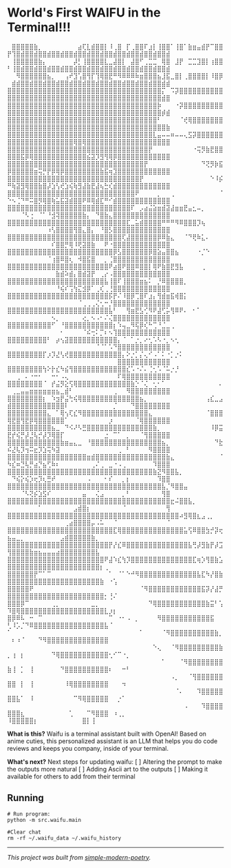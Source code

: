 # World's First WAIFU in the Terminal!!!

⠀⣿⣿⣿⣿⣿⣷⡀⠀⠀⠀⠀⠀⠀⠀⠀⣴⢏⣇⣾⣿⣿⡇⠸⢀⣿⠀⡏⢀⣿⣿⠏⣰⡇⢸⣿⣿⠁⢸⣿⠁⣷⣶⣤⣾⡟⠉⣿⣿⡟⢹⣿⣾⣿⣿⣾⣿⣿⣾⣿⣿⣾⣿⣿⣾⣿⣿⣾⣿⣿⣾⣿⣿⣾⣿⣿⣾⣿⣿⣾⣿⣿⣾⣿⣿⣾⠀⠀⠀⠀⠀⠀
⠀⢸⣿⣿⣿⣿⣿⣷⡄⠀⠀⠀⠀⠀⠀⡼⡃⢸⣿⣿⣿⣿⣇⣀⣼⣿⡇⠀⣼⣿⠋⢀⣉⣉⠀⢿⣿⠀⣸⡟⠀⣉⣉⣹⣿⡇⢰⣿⣿⠃⢸⣿⣾⣿⣿⣾⣿⣿⣾⣿⣿⣾⣿⣿⣾⣿⣿⣾⣿⣿⣾⣿⣿⣾⣿⣿⣾⣿⣿⣾⣿⣿⣾⣿⣿⣾⠀⠀⠀⠀⠀
⠀⠀⠻⣿⣿⣿⣿⣿⣿⣦⡀⠀⠀⢠⠞⣹⢡⣿⢻⡏⢹⢿⣿⣟⠛⠻⠿⠿⠿⠷⣶⣿⣿⣿⣦⣸⣯⣀⣿⡇⢀⣿⣿⣿⣿⡇⠸⣿⡿⠀⣾⣾⣿⣿⣾⣿⣿⣾⣿⣿⣾⣿⣿⣾⣿⣿⣾⣿⣿⣾⣿⣿⣾⣿⣿⣾⣿⣿⣾⣿⣿⣾⣿⣿⣾⣾⠀⠀⠀⠀
⣿⣿⣿⣿⣿⣿⣿⣿⣿⣿⣿⣿⣿⣿⣿⣿⣿⣿⣿⣿⣿⣿⣿⣿⣿⣿⣿⣿⣿⣿⣿⣿⣿⣿⣿⡍⠀⠩⡽⣿⣿⣿⣿⣿⣿⣿⣿⣿⣿⣿⣿⣿⣿⣿⣿⣿⣿⣿⣿⣿⣿⣿⣿⣿⣿⣿⣿⣿⣿⣿⣿⣿⣿⣿⣿⣿⣿⣿⣿⣿⣿⣿⣿⣿⣾⣿⠀
⣿⣿⣿⣿⣿⣿⣿⣿⣿⣿⣿⣿⣿⣿⣿⣿⣿⣿⣿⣿⣿⣿⣿⣿⣿⣿⣿⣿⣿⣿⣿⣿⣿⣿⡷⠀⠀⠀⠐⡽⣿⣿⣿⣿⣿⣿⣿⣿⣿⣿⣿⣿⣿⣿⣿⣿⣿⣿⣿⣿⣿⣿⣿⣿⣿⣿⣿⣿⣿⣿⣿⣿⣿⣿⣿⣿⣿⣿⣿⣿⣿⣿⣿⣿⡾⣾
⣿⣿⣿⣿⣿⣿⣿⣿⣿⣿⣿⣿⣿⣿⣿⣿⣿⣿⣿⣿⣿⣿⣿⣿⣿⣿⣿⣿⣿⣿⣿⣿⣿⣿⠃⠀⠀⠀⠀⠈⢞⢿⣿⣿⣿⣿⣿⣿⣿⣿⣿⣿⣿⣿⣿⣿⣿⣿⣿⣿⣿⣿⣿⣿⣿⣿⣿⣿⣿⣿⣿⣿⣿⣿⣿⣿⣿⣿⣿⣿⣿⣿⣿⣿⣿⣷
⣿⣿⣿⣿⣿⣿⣿⣿⣿⣿⣿⣿⣿⣿⣿⣿⣿⣿⣿⣿⣿⣿⣿⣿⣿⣿⣿⣿⣿⣿⣿⣿⣿⣇⣤⠤⠤⠶⠤⠤⢄⣫⡽⣿⣿⣿⣿⣿⣿⣿⣿⣿⣿⣿⣿⣿⣿⣿⣿⣿⣿⣿⣿⣿⢿⣿⢿⣿⣿⣿⣿⣿⣿⣿⣿⣿⣿⣿⣿⣿⣿⣿⣿⣿⣿⣿
⣿⣿⣿⣿⣿⣿⣿⣿⣿⣿⣿⣿⣿⣿⣿⣿⣿⣿⣿⣿⣿⣿⣿⣿⣿⣿⣿⣿⣿⣿⣿⣿⡟⠀⠀⠀⠀⠀⠀⠀⠀⠀⠐⢭⡻⣷⣟⣿⣿⣿⣿⣿⣯⡿⢿⣿⣿⣿⣿⣿⣿⣿⣿⣿⣿⣿⣿⣮⣽⡹⣻⢻⢿⡿⣿⣿⣿⣿⣿⣿⣿⣿⣿⣿⣿⣿
⣿⣿⣿⣿⣿⣿⣿⣿⣿⣿⣿⣿⣿⣿⣿⣿⣿⣿⣿⣿⣿⣿⣿⣿⣿⣿⣿⣿⣿⣿⣿⡟⠀⠀⠀⠀⠀⠀⠀⠀⠀⠀⠀⠀⠙⢝⡻⡷⣯⡿⣿⣿⣿⣿⣿⣶⢭⡛⡟⡿⢿⡿⣿⣿⣿⣿⣿⣿⣿⣿⣷⣯⢶⣹⣿⣿⣿⣿⣿⣿⣿⣿⣿⣿⣿⣿
⣿⣿⣿⣿⣿⣿⣿⣿⣿⣿⣿⣿⣿⣿⣿⣿⣿⣿⣿⣿⣿⣿⣿⣿⣿⣿⣿⣿⣿⣿⡟⠀⠀⠀⠀⠀⠀⠀⠀⠀⠀⠀⠀⠀⠀⠀⠑⠸⡮⠛⢷⣽⣻⢿⣿⣿⣷⣿⡼⣱⢣⢞⣱⢮⢷⣻⣼⣷⣟⣼⢦⣓⢎⣾⣿⣿⣿⣿⣿⣿⣿⣿⣿⣿⣿⣿
⣿⣿⣿⣿⣿⣿⣿⣿⣿⣿⣿⣿⣿⣿⣿⣿⣿⣿⣿⣿⣿⣿⣿⣿⣿⣿⣿⣿⣿⠟⠀⠀⠀⠀⡀⠀⠀⢀⠀⠀⠀⠀⠀⠀⠀⠀⠀⠀⠈⠑⠢⢈⠙⠛⠭⣿⡻⢿⣿⢷⣥⣯⣽⣾⣿⣿⠟⠿⢿⣾⣏⠛⠊⣾⣿⣿⣿⣿⣿⣿⣿⣿⣿⣿⣿⣿
⣿⣿⣿⣿⣿⣿⣿⣿⣿⣿⣿⣿⣿⣿⣿⣿⣿⣿⣿⣿⣿⣿⣿⣿⣿⣿⣿⣿⠏⠀⡠⣴⣬⣵⣶⣾⣽⣼⣶⣶⣟⣤⣂⠤⡀⠀⠀⠀⠀⠀⠀⠀⠈⠣⢐⠀⠈⠁⠘⣺⢽⣿⣿⣿⣿⣿⣷⡄⠀⠙⣿⣷⣄⣿⣿⣿⣿⣿⣿⣿⣿⣿⣿⣿⣿⣿
⣿⣿⣿⣿⣿⣿⣿⣿⣿⣿⣿⣿⣿⣿⣿⣿⣿⣿⣿⣿⣿⣿⣿⣿⣿⣿⣿⣏⣀⣥⣾⣿⣿⣿⣿⠛⠛⠛⠻⠿⣿⣿⣿⡹⢦⠀⠀⠀⠀⠀⠀⠀⠀⠀⠀⠀⠀⠀⠰⢣⣿⣿⣿⣿⢻⣿⣄⣿⡄⠀⠘⣿⡣⣿⣿⣿⣿⣿⣿⣿⣿⣿⣿⣿⣿⣿
⣿⣿⣿⣿⣿⣿⣿⣿⣿⣿⣿⣿⣿⣿⣿⣿⣿⣿⣿⣿⣿⣿⣿⣿⣿⣿⢏⣼⣿⣿⣿⣿⣿⣿⡿⠿⣷⣄⠀⠀⠈⠙⢟⠷⣅⠄⠀⠀⠀⠀⠀⠀⠀⠀⠀⠀⠀⠀⠀⠎⣿⣿⡛⢿⠸⢟⣽⣿⣷⠀⠀⠟⠐⣿⣿⣿⣿⣿⣿⣿⣿⣿⣿⣿⣿⣿
⣿⣿⣿⣿⣿⣿⣿⣿⣿⣿⣿⣿⣿⣿⣿⣿⣿⣿⣿⣿⣿⣿⣿⣿⡿⣣⣿⣿⣿⣿⣿⣿⡿⣿⣵⣤⣿⣿⣦⠀⠀⠀⠀⠐⡈⠑⠀⠀⠀⠀⠀⠀⠀⠀⠀⠀⠀⠀⠈⢰⣿⠿⣿⢆⠀⠺⣿⣯⣿⠀⠀⡀⢈⣿⣿⣿⣿⣿⣿⣿⣿⣿⣿⣿⣿⣿
⣿⣿⣿⣿⣿⣿⣿⣿⣿⣿⣿⣿⣿⣿⣿⣿⣿⣿⣿⣿⣿⣿⣿⠟⣴⣿⠟⣿⣿⠿⣿⣿⡇⢿⠟⣷⣿⣟⣻⣧⠀⠀⠀⠀⢀⠀⠀⠀⠀⠀⠀⠀⠀⠀⠀⠀⠀⠀⠀⠀⣷⣾⠵⣾⡄⣿⣾⣽⡟⠀⢀⡔⠠⣿⣿⣿⣿⣿⣿⣿⣿⣿⣿⣿⣿⣿
⣿⣿⣿⣿⣿⣿⣿⣿⣿⣿⣿⣿⣿⣿⣿⣿⣿⣿⣿⣿⣿⣿⣧⢸⣿⠏⢸⣿⣿⣿⣶⣦⠅⠀⡘⠿⣿⣿⣿⣿⡀⠀⠀⠀⠀⠀⠀⠀⠀⠀⠀⠀⠀⠀⠀⠀⠀⠀⠀⠀⠘⢮⠎⢩⢳⣍⣺⡿⠁⢀⢎⢀⢘⣿⣿⣿⣿⣿⣿⣿⣿⣿⣿⣿⣿⣿
⣿⣿⣿⣿⣿⣿⣿⣿⣿⣿⣿⣿⣿⣿⣿⣿⣿⣿⣿⣿⣿⣿⣿⡯⡟⠌⠸⣿⡿⢉⣿⠏⣰⡄⢻⣾⣶⣯⢾⣿⡅⠀⠀⠀⠀⠀⠀⠀⠀⠀⠀⠀⠀⠀⠀⠀⠀⠀⠀⠀⠀⠀⠀⠀⠀⠈⢀⢀⢀⢌⢂⠒⡘⣿⣿⣿⣿⣿⣿⣿⣿⣿⣿⣿⣿⣿
⣿⣿⣿⣿⣿⣿⣿⣿⣿⣿⣿⣿⣿⣿⣿⣿⣿⣿⣿⣿⣿⣿⣿⣧⠃⠀⠀⢻⣶⣟⣣⢊⠻⠟⣼⢋⡥⢻⠿⠟⠄⠀⠂⠁⠀⠀⠀⠀⠀⠀⠀⠀⠀⠀⠀⠀⠀⠀⠀⠢⡀⠀⠀⠀⠀⠀⢔⡀⠢⠠⠂⠌⢌⣿⣿⣿⣿⣿⣿⣿⣿⣿⣿⣿⣿⣿
⣿⣿⣿⣿⣿⣿⣿⣿⣿⣿⠋⠀⠘⣿⣿⣿⣿⣿⣿⣿⣿⣿⣿⣿⡆⠱⢤⣀⠻⢯⡿⢎⠓⢉⠘⣈⣀⢀⠀⠀⠀⠀⠀⠀⠀⠀⠀⠀⠀⠀⠀⠀⠀⠀⠀⠀⠀⠀⠀⠀⠀⠂⠀⠀⠀⠀⠈⠮⢒⠅⡉⠆⠢⢹⣿⣿⣿⣿⣿⣿⣿⣿⣿⣿⣿⣿
⣿⣿⣿⣿⣿⣿⣿⣿⣿⠃⠀⡴⢢⣽⣿⣿⣿⣿⣿⣿⣿⣿⣿⣿⣿⡄⠈⠀⠁⡐⡀⠔⢂⠡⠣⠐⡀⠢⢂⠀⠀⠀⠀⠀⠀⠀⠀⠀⠀⠀⠀⠀⠀⠀⠀⠀⠀⠀⠀⠀⠀⠀⠀⠀⠀⠀⠀⠀⠀⠈⠈⠁⠡⠙⣿⣿⣿⣿⣿⣿⣿⣿⣿⣿⣿⣿
⣿⣿⣿⣿⣿⣿⣿⣿⡏⡰⡹⣜⢣⢞⣿⣿⣿⣿⣿⣿⣿⣿⣿⣿⣿⣿⡄⠕⡐⡁⡌⢄⠊⠠⠁⠅⠐⡁⡐⠅⠀⠀⠀⠀⠀⠀⠀⠀⠀⠀⠀⠀⠀⠀⠀⠀⠀⠀⠀⠀⠀⠀⠀⠀⠀⠀⠀⠀⠀⠀⠀⠀⠀⠀⣿⣿⣿⣿⣿⣿⣿⣿⣿⣿⣿⣿
⣿⣿⣿⣿⣿⣿⣿⣿⢳⠕⡗⣎⠳⣮⢻⣿⣿⣿⣿⣿⣿⣿⣿⣿⣿⣿⣿⣎⠡⠐⠌⠄⢈⢂⠡⠈⠥⡐⡘⠀⠀⠀⠀⠀⠀⠀⠀⠀⠀⠀⠀⢀⠀⠄⠐⠒⠂⠀⠀⠒⠂⠠⢄⠀⠀⠀⠀⠀⠀⠀⠀⠀⠀⠀⠏⢿⣿⣿⣿⣿⣿⣿⣿⣿⣿⣿
⣿⣿⣿⣿⣿⣿⣿⣿⠈⠀⡞⣬⡻⣕⢫⢿⣿⣿⣿⣿⣿⣿⣿⣿⣿⣿⣿⣿⣷⡑⠈⢌⠀⢂⠂⠁⠀⠀⠀⠀⠀⠀⠀⠀⠀⠀⠀⠀⠄⠀⢀⣀⣤⣤⣶⣶⣶⣶⣶⣶⣦⣀⣾⠃⠀⠀⠀⠀⠀⠀⠀⠀⠀⢀⠀⠀⠻⣿⣿⣿⣿⣿⣿⣿⣿⣿
⣿⣿⣿⣿⣿⣿⣿⣿⡆⠀⠱⣲⡟⣬⢓⢮⢿⣿⣿⣿⣿⣿⣿⣿⣿⣿⣿⣿⣿⣿⣦⡀⠀⠀⠀⠀⠀⠀⠀⠀⠀⠀⠀⠀⠀⢠⣎⣀⣠⣾⣿⣿⣿⣿⣿⣿⣿⣿⣿⣿⣿⣿⠇⠀⠀⠀⠀⠀⠀⠀⠀⠀⠀⡈⠀⠀⠀⠙⣿⣿⣿⣿⣿⣿⣿⣿
⣿⣿⣿⣿⣿⣿⣿⣿⣿⣄⠀⠁⢿⢢⢏⣎⠻⣿⣿⣿⣿⣿⣿⣿⣿⣿⣿⣿⣿⣿⣿⣿⣄⠀⠀⠀⠀⠀⠀⠀⠀⠀⠀⠀⠀⠈⣿⣿⣿⢿⣟⣿⢻⣟⡿⢿⣿⣿⣿⣿⣿⣿⠁⠀⠀⠀⠀⠀⠀⠀⠀⠀⡰⠀⠀⠀⠀⠀⠈⢿⣿⣿⣿⣿⣿⣿
⣿⣿⣿⣿⣿⣿⣿⣿⣿⣿⣦⣀⠀⠙⠪⠜⠣⣛⣿⣿⣿⣿⣿⣿⣿⣿⣿⣿⣿⣿⣿⣿⣿⣷⡀⠀⠀⠀⠀⠀⠀⠀⠀⠀⠀⠀⠸⡿⣭⣟⡞⢮⡛⡼⣘⢧⡚⡼⡹⢿⣿⡏⠀⠀⠀⠀⠀⠀⠀⠀⠀⣐⠀⠉⠁⠀⡀⠀⠀⠈⢻⣿⣿⣿⣿⣿
⣿⣿⣿⣿⣿⣿⣿⣿⣿⣿⣿⣿⣷⣶⣤⣄⣀⠀⠘⣿⣿⣿⣿⣿⣿⣿⣿⣿⣿⣿⣿⣿⣿⣿⣿⣦⡀⠀⠀⠀⠀⠀⠀⠀⠀⠀⠀⠙⣗⠮⣜⢧⡹⢲⠭⣖⡹⣱⢭⠳⣽⠀⠀⠀⠀⠀⠀⠀⠀⠀⠀⠀⠀⠀⢀⠀⠃⠀⠀⠀⠀⠻⣿⣿⣿⣿
⣿⣿⣿⣿⣿⣿⣿⣿⣿⣿⣿⣿⣿⣿⣿⣿⣿⣿⣶⣾⣿⣿⣿⣿⣿⣿⣿⣿⣿⣿⣿⣿⣿⣿⣿⣿⣷⣄⠀⠀⠀⠀⠀⠀⠀⠀⠀⠀⠈⠳⣎⠶⣙⢧⡛⣴⡙⣦⢋⠷⠆⠀⠀⠀⠀⠀⠀⠀⢀⠌⢀⠀⣀⠐⠠⢀⠀⠀⠀⠀⠀⠀⠹⣿⣿⣿
⣿⣿⣿⣿⣿⣿⣿⣿⣿⣿⣿⣿⣿⣿⣿⣿⣿⣿⣿⣿⣿⣿⣿⣿⣿⣿⣿⣿⣿⣿⣿⣿⣿⣷⣝⠻⣿⣿⣧⡀⠀⠀⠀⠀⠀⠀⠀⠀⠀⠀⠙⢮⡕⢮⡱⢖⡹⢆⣛⠞⠀⠀⠀⠀⠀⠀⠀⠠⠀⠀⠀⠂⠎⠀⠀⡀⡆⠀⠀⠀⠀⠀⠀⠹⣿⣿
⣿⣿⣿⣿⣿⣿⣿⣿⣿⣿⣿⣿⣿⣿⣿⣿⣿⣿⣿⣿⣿⣿⣿⣿⣿⣿⣿⣿⣿⣿⣿⣿⣿⣿⣿⣧⡈⠻⣿⣿⣤⠀⠀⠀⠀⠀⠀⠀⠀⠀⠀⠀⠈⠣⢝⡮⣱⣫⠎⠀⠀⠀⠀⠀⠀⠀⣤⠀⠀⢌⣠⠀⠀⠀⠀⡀⠃⠀⠀⠀⠀⠀⠀⠀⢻⣿
⣿⣿⣿⣿⣿⣿⣿⣿⣿⣿⣿⣿⣿⣿⣿⣿⣿⣿⣿⣿⣿⣿⣿⣿⣿⣿⣿⣿⣿⣿⣿⣿⣿⣿⣿⣿⣿⣖⠬⣿⣿⣧⡀⠀⠀⠀⠀⠀⠀⠀⠀⠀⠀⠀⠀⠀⠁⠀⠀⠀⠀⠀⠀⠀⣠⣾⣿⡆⠀⠀⠀⠀⠀⠀⠀⠈⠀⠀⠀⠀⠀⠀⠀⠀⠀⢻
⣿⣿⣿⣿⣿⣿⣿⣿⣿⣿⣿⣿⣿⣿⣿⣿⣿⣿⣿⣿⣿⣿⣿⣿⣿⣿⣿⣿⣿⣿⣿⣿⣿⣿⣿⣿⣿⣿⣿⠴⣻⢿⣿⣆⣠⢀⡀⠀⠀⠀⠀⠀⠀⠀⠀⠀⠀⠀⠀⠀⠀⠀⢀⣴⣿⣿⣿⣿⡤⠠⠥⠀⠀⠈⠀⠀⠀⠀⠀⠀⠀⠀⠀⠀⠀⠈
⣿⣿⣿⣿⣿⣿⣿⣿⣿⣿⣿⣿⣿⣿⣿⣿⣿⣿⣿⣿⣿⣿⣿⣿⣏⢿⣿⣿⣿⣿⣿⣿⣿⣿⣿⣿⣿⣿⣿⣿⣥⢫⠿⣿⣿⣳⡚⡽⢖⣦⣤⣀⡀⠀⠀⠀⠀⠀⠀⠀⠀⣠⣾⣿⣿⣿⣿⣿⣷⡀⠀⠀⠀⠀⠀⠀⠀⠀⠀⠀⠀⠀⠀⠀⠀⠀
⣿⣿⣿⣿⣿⣿⣿⣿⣿⣿⣿⣿⣿⣿⣿⣿⣿⣿⣿⣿⣿⣿⣿⡟⡜⣎⠿⣿⣿⣿⣿⣿⣿⣿⣿⣿⣿⣿⣿⣿⣿⣧⢛⡼⣻⣷⡟⡼⣩⢻⣿⣿⣿⣿⣷⣶⣦⣤⣤⣤⣴⣿⣿⣿⣿⣿⣿⣿⣿⣧⠀⠀⠀⠀⠀⠀⠀⠀⠀⠀⠀⠀⠀⠀⠀⠀
⣿⣿⣿⣿⣿⣿⣿⣿⣿⣿⣿⣿⣿⣿⣿⣿⣿⣿⣿⣿⣿⣿⠟⣼⠱⣎⢳⡹⣿⣿⣿⣿⣿⣿⣿⣿⣿⣿⣿⣿⣿⣿⣏⢶⡱⢻⣿⣷⣡⣿⣿⣿⣿⣿⣿⣿⣿⣿⣿⣿⣿⣿⣿⣿⣿⣿⣿⣿⣿⣿⡆⢀⠀⠀⠀⠀⠀⠀⠀⠀⠀⠀⠀⠀⠀⠀
⣿⣿⣿⣿⣿⣿⡟⠉⠁⠉⠀⠀⠀⠀⠀⠀⠀⠀⠀⠀⠀⠀⠀⠁⠀⠈⠁⠑⠚⠻⣿⣿⣿⣿⣿⣿⣿⣿⣿⣿⣿⣿⣿⣧⣏⠳⡜⣿⣷⣿⣿⣿⣿⣿⣿⣿⣿⣿⣿⣿⣿⣿⣿⣿⣿⣿⣿⣿⣿⣿⣷⠀⠐⢡⠀⠀⠀⠀⠀⠀⠀⠀⠀⠀⠀⠀
⣿⣿⣿⣿⣿⠟⠀⠀⠀⠀⠀⠀⠀⠀⠀⠀⠀⠀⠀⠀⠀⠀⠀⠀⠀⠀⠀⠀⠀⠀⠈⠻⣿⣿⣿⣿⣿⣿⣿⣿⣿⣿⣿⣿⣯⡽⡜⣼⡛⣿⣿⣿⣿⣿⣿⣿⣿⣿⣿⣿⣿⣿⣿⣿⣿⣿⣿⣿⣿⣿⣿⡂⢘⠌⠀⠀⠀⠀⠀⠀⠀⠀⠀⠀⠀⠀
⣿⣿⣿⡿⠉⠀⠀⠀⠀⠀⢀⡀⠀⠀⠀⠀⠀⠀⠀⣀⡀⠀⠀⠀⠀⠀⠀⠀⠀⠀⠀⠀⠙⢿⣿⣿⣿⣿⣿⣿⣿⣿⣿⣿⣿⣷⣭⠃⢡⠹⣿⢿⣿⣿⣿⣿⣿⣿⣿⣿⣿⣿⣿⣿⣿⣿⣿⣿⣿⣿⣿⣇⡰⡆⠀⠀⠀⠀⠀⠀⠀⠀⠀⠀⠀⠀
⣿⡿⠿⠧⠀⠒⠀⠉⠀⠀⠀⠀⠀⠀⠀⠀⠀⠀⠀⠀⠀⠀⠀⠉⠀⠐⠂⠠⠀⡀⠀⠀⠀⠀⠻⣿⣿⣿⣿⣿⣿⣿⣿⣿⣿⣿⣯⠀⠀⢃⠸⡡⡈⠙⠿⣿⣿⣿⣿⣿⣿⣿⣿⣿⣿⣿⣿⣿⣿⣿⣿⣧⠈⠀⠀⠀⠀⠀⠀⠀⠀⠀⠀⠀⠀⠀
⠁⠀⠀⠀⠀⠀⠀⠀⠀⠀⠀⠀⠀⠀⠀⠀⠀⠀⠀⠀⠀⠀⠀⠀⠀⠀⠀⠀⠀⠀⠁⠀⠀⠀⠀⠈⠻⣿⣿⣿⣿⣿⣿⣿⣿⣿⣿⣷⡀⠀⠆⠰⠈⠀⠀⠀⠙⠻⣿⣿⣿⣿⣿⣿⣿⣿⣿⣿⣿⣿⣿⣿⠀⠀⠀⠀⠀⠀⠀⠀⠀⠀⠀⠀⠀⠀
⠀⠀⠀⠀⠀⠀⠀⠀⠀⠀⠀⠀⠀⠀⠀⠀⠀⠀⠀⠀⠀⠀⠀⠀⠀⠀⠀⠀⠀⠀⠀⠀⠀⠑⢄⠀⠀⠈⠻⣿⣿⣿⣿⣿⣿⣿⣿⣿⣷⡀⢰⠀⡆⠀⠀⠀⠀⠀⠀⠙⢿⣿⣿⣿⣿⣿⣿⣿⣿⣿⣿⣿⢂⠊⠉⠐⡀⠀⠀⠀⠀⠀⠀⠀⠀⠀
⠀⠀⠀⠀⠀⠀⠀⠀⠀⠀⠀⠀⠀⠀⠀⠀⠀⠀⠀⠀⠀⠀⠀⠀⠀⠀⠀⠀⠀⠀⠀⠀⠀⠀⠀⠁⠀⠀⠀⠈⠻⣿⣿⣿⣿⣿⣿⣿⣿⣷⢸⠀⡁⠀⢸⠀⠀⠀⠀⠀⠀⠙⣿⣿⣿⣿⣿⣿⣿⣿⣿⣿⠆⠀⠀⠒⠃⠀⠀⠀⠀⠀⠀⠀⠀⠀
⠀⠀⠀⠀⠀⠀⠀⠀⠀⠀⠀⠀⠀⠀⠀⠀⠀⠀⠀⠀⠀⠀⠀⠀⠀⠀⠀⠀⠀⠀⠀⠀⠀⠀⠀⠀⠀⠠⡀⠀⠀⠈⢻⣿⣿⣿⣿⣿⣿⣿⣿⠀⡇⠀⢸⠀⠀⠀⠀⠀⠀⠀⠸⢿⣿⣿⣿⣿⣿⣿⣿⣿⠀⠀⠀⠲⠀⠀⠀⠀⠀⠀⠀⠀⠀⠀
⠀⠀⠀⠀⠀⠀⠀⠀⠀⠀⠀⠀⠀⠀⠀⠀⠀⠀⠀⠀⠀⠀⠀⠀⠀⠀⠀⠀⠀⠀⠀⠀⠀⠀⠀⠀⠀⠀⠈⠄⠀⠀⠀⠹⣿⣿⣿⣿⣿⣿⣿⣧⠁⠀⠸⠀⠀⠀⠀⠀⠀⠀⠀⠀⠉⠻⢿⣿⣿⣿⣿⣿⠀⠀⡐⠁⠀⠀⠀⠀⠀⠀⠀⠀⠀⠀
⠀⠀⠀⠀⠀⠀⠀⠀⠀⠀⠀⠀⠀⠀⠀⠀⠀⠀⠀⠀⠀⠀⠀⠀⠀⠀⠀⠀⠀⠀⠀⠀⠀⠀⠀⠀⠀⠀⠀⠀⠠⠀⠀⠀⠹⣿⣿⣿⣿⣿⣿⣿⣆⠀⠀⠀⠀⠀⠀⠀⠀⠀⠀⢁⠀⠀⠀⠉⠻⣿⣿⣿⠀⠰⢀⡀⠀⠀⠀⠀⠀⠀⠀⠀⠀⠀⠀⠀⠀⠀
⠸⣿⣿⣿⣿⣿⡆⠀⠀⠀⠀⠀⠀⠀⠀⠀⠀⣿⡇⢸

**What is this?**
Waifu is a terminal assistant built with OpenAI! Based on anime cuties, this personalized assistant is an LLM that helps you do code reviews and keeps you company, inside of your terminal. 

**What's next?**
Next steps for updating waifu:
[ ] Altering the prompt to make the outputs more natural
[ ] Adding Ascii art to the outputs
[ ] Making it available for others to add from their terminal

## Running

```shell
# Run program: 
python -m src.waifu.main

#Clear chat
rm -rf ~/.waifu_data ~/.waifu_history
```

* * *

*This project was built from
[simple-modern-poetry](https://github.com/jlevy/simple-modern-poetry).*
